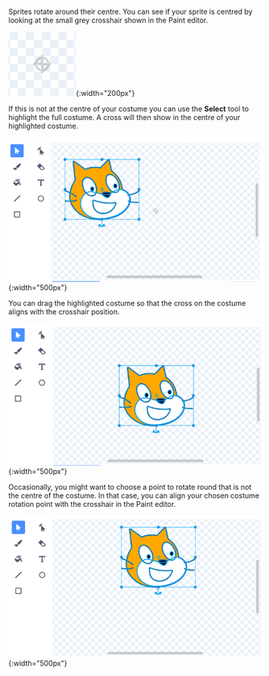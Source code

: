 Sprites rotate around their centre. You can see if your sprite is centred by looking at the small grey crosshair shown in the Paint editor. 

![crosshair](images/crosshair.png){:width="200px"}

If this is not at the centre of your costume you can use the **Select** tool to highlight the full costume. A cross will then show in the centre of your highlighted costume. 

![Off centre crosshair](images/off-centre-crosshair.png){:width="500px"}

You can drag the highlighted costume so that the cross on the costume aligns with the crosshair position.

![Centre crosshair](images/centre-crosshair.png){:width="500px"}

Occasionally, you might want to choose a point to rotate round that is not the centre of the costume. In that case, you can align your chosen costume rotation point with the crosshair in the Paint editor.

![Rotation point](images/rotation-point.png){:width="500px"}
